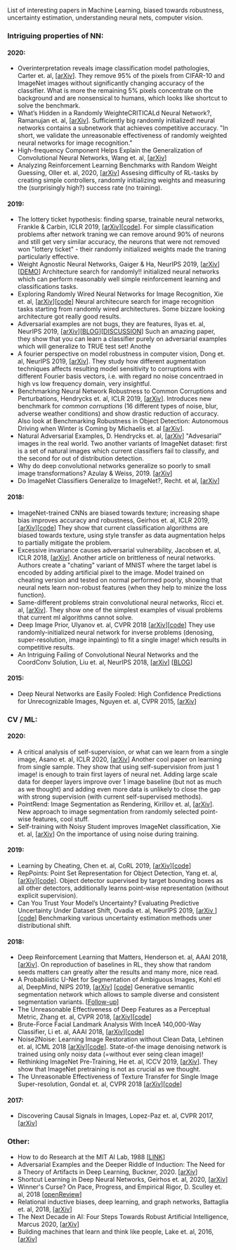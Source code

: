 List of interesting papers in Machine Learning, biased towards robustness, uncertainty estimation, understanding neural nets, computer vision.

### Intriguing properties of NN:

#### 2020:
- Overinterpretation reveals image classification model pathologies, Carter et. al, [[arXiv](https://arxiv.org/pdf/2003.08907.pdf)]. They remove 95% of the pixels from CIFAR-10 and ImageNet images without significantly changing accuracy of the classifier. What is more the remaining 5% pixels concentrate on the background and are nonsensical to humans, which looks like shortcut to solve the benchmark.
- What’s Hidden in a Randomly WeighteCRITICALd Neural Network?, Ramanujan et. al, [[arXiv](https://arxiv.org/pdf/1911.13299.pdf)]. Sufficiently big randomly initialized! neural networks contains a subnetwork that achieves competitive accuracy. "In short, we validate the unreasonable effectiveness of randomly weighted neural networks for image recognition."
- High-frequency Component Helps Explain the Generalization of Convolutional Neural Networks, Wang et. al, [[arXiv](https://arxiv.org/pdf/1905.13545.pdf)]
- Analyzing Reinforcement Learning Benchmarks with Random Weight Guessing, Oller et. al, 2020, [[arXiv](https://arxiv.org/pdf/2004.07707.pdf)] Assesing difficulty of RL-tasks by creating simple controllers, randomly initializing weights and measuring the (surprisingly high?) success rate (no training).

#### 2019:
- The lottery ticket hypothesis: finding sparse, trainable neural networks, Frankle & Carbin, ICLR 2019, [[arXiv](https://arxiv.org/pdf/1803.03635.pdf)][[code](https://github.com/google-research/lottery-ticket-hypothesis)]. For simple classification problems after network traning we can remove around 90% of neurons and still get very similar accuracy, the neurons that were not removed won "lottery ticket" - their randomly initialized weights made the traning particularly effective.
- Weight Agnostic Neural Networks, Gaiger & Ha, NeurIPS 2019, [[arXiv](https://arxiv.org/pdf/1906.04358.pdf)] [[DEMO](https://weightagnostic.github.io/)] Architecture search for randomly!! initialized neural networks which can perform reasonably well simple reinforcement learning and classifications tasks.
- Exploring Randomly Wired Neural Networks for Image Recognition, Xie et. al, [[arXiv](https://arxiv.org/pdf/1904.01569.pdf)][[code](https://github.com/seungwonpark/RandWireNN)] Neural architecure search for image recognition tasks starting from randomly wired architectures. Some bizzare looking architecture got really good results.
- Adversarial examples are not bugs, they are features, Ilyas et. al, NeurIPS 2019, [[arXiv](https://arxiv.org/pdf/1905.02175.pdf)][[BLOG](http://gradientscience.org/adv/)][[DISCUSSION](https://distill.pub/2019/advex-bugs-discussion/)] Such an amazing paper, they show that you can learn a classifier purely on adversarial examples which will generalize to TRUE test set! Anothe
- A fourier perspective on model robustness in computer vision, Dong et. al, NeurIPS 2019, [[arXiv](https://arxiv.org/pdf/1906.08988.pdf)]. They study how different augmentation techniques affects resulting model sensitivity to corruptions with different Fourier basis vectors, i.e. with regard no noise concentraed in high vs low frequency domain, very insightful.
- Benchmarking Neural Network Robustness to Common Corruptions and Perturbations, Hendrycks et. al, ICLR 2019, [[arXiv](https://arxiv.org/pdf/1903.12261.pdf)]. Introduces new benchmark for *common corruptions* (16 different types of noise, blur, adverse weather conditions) and show drastic reduction of accuracy. Also look at Benchmarking Robustness in Object Detection: Autonomous Driving when Winter is Coming by Michaelis et. al [[arXiv](https://arxiv.org/pdf/1907.07484.pdf)].
- Natural Adversarial Examples, D. Hendrycks et. al, [[arXiv](https://arxiv.org/pdf/1907.07174.pdf)] "Advesarial" images in the real world. Two another variants of ImageNet dataset: first is a set of natural images which current classifiers fail to classify, and the second for out of distribution detection.
- Why do deep convolutional networks generalize so poorly to small image transformations? Azulay & Weiss, 2019. [[arXiv](https://arxiv.org/pdf/1805.12177.pdf)] 
- Do ImageNet Classifiers Generalize to ImageNet?, Recht. et al, [[arXiv](https://arxiv.org/pdf/1902.10811.pdf)] 

#### 2018:
- ImageNet-trained CNNs are biased towards texture; increasing shape bias improves accuracy and robustness, Geirhos et. al, ICLR 2019, [[arXiv](https://arxiv.org/pdf/1811.12231.pdf)][[code](https://github.com/rgeirhos/texture-vs-shape)] They show that current classification algorithms are biased towards texture, using style transfer as data augmentation helps to partially mitigate the problem.
- Excessive invariance causes adversarial vulnerability, Jacobsen et. al, ICLR 2018, [[arXiv](https://arxiv.org/pdf/1811.00401.pdf)]. Another article on brittleness of neural networks. Authors create a "chating" variant of MNIST where the target label is encoded by adding artificial pixel to the image. Model trained on cheating version and tested on normal performed poorly, showing that neural nets learn non-robust features (when they help to minize the loss function). 
- Same-different problems strain convolutional neural networks, Ricci et. al,  [[arXiv](https://arxiv.org/pdf/1802.03390.pdf)]. They show one of the simplest examples of visual problems that current ml algorithms cannot solve.
- Deep Image Prior, Ulyanov et. al, CVPR 2018 [[arXiv](https://arxiv.org/pdf/1711.10925.pdf)][[code](https://github.com/DmitryUlyanov/deep-image-prior)] They use randomly-initialized neural network for inverse problems (denosing, super-resolution, image inpainting) to fit a single image! which results in competitive results.
- An Intriguing Failing of Convolutional Neural Networks and the CoordConv Solution, Liu et. al, NeurIPS 2018, [[arXiv](https://arxiv.org/abs/1807.03247)] [[BLOG](https://eng.uber.com/coordconv/)] 

#### 2015:
- Deep Neural Networks are Easily Fooled: High Confidence Predictions for Unrecognizable Images, Nguyen et. al, CVPR 2015, [[arXiv](https://www.cv-foundation.org/openaccess/content_cvpr_2015/papers/Nguyen_Deep_Neural_Networks_2015_CVPR_paper.pdf)]

### CV / ML:

#### 2020:
- A critical analysis of self-supervision, or what can we learn from a single image, Asano et. al, ICLR 2020, [[arXiv](https://arxiv.org/pdf/1904.13132.pdf)] Another cool paper on learning from single sample. They show that using self-supervision from just 1 image! is enough to train first layers of neural net. Adding large scale data for deeper layers improve over 1 image baseline (but not as much as we thought) and adding even more data is unlikely to close the gap with strong supervision (with current self-supervised methods). 
- PointRend: Image Segmentation as Rendering, Kirillov et. al, [[arXiv](https://arxiv.org/pdf/1912.08193v2.pdf)]. New approach to image segmentation from randomly selected point-wise features, cool stuff.
- Self-training with Noisy Student improves ImageNet classification, Xie et. al, [[arXiv](https://arxiv.org/pdf/1911.04252.pdf)] On the importance of using noise during training.

#### 2019:
- Learning by Cheating, Chen et. al, CoRL 2019, [[arXiv](https://arxiv.org/pdf/1912.12294.pdf)][[code](https://github.com/dianchen96/LearningByCheating)]
- RepPoints: Point Set Representation for Object Detection, Yang et. al, [[arXiv](https://arxiv.org/pdf/1904.11490.pdf)][[code](https://github.com/microsoft/RepPoints)]. Object detector supervised by target bounding boxes as all other detectors, additionally learns point-wise representation (without explicit supervision). 
- Can You Trust Your Model’s Uncertainty? Evaluating Predictive Uncertainty Under Dataset Shift, Ovadia et. al, NeurIPS 2019, [[arXiv ](https://arxiv.org/pdf/1906.02530.pdf)][[code](https://github.com/google-research/google-research/tree/master/uq_benchmark_2019)] Benchmarking various uncertainty estimation methods uner distributional shift.

#### 2018:
- Deep Reinforcement Learning that Matters, Henderson et. al, AAAI 2018, [[arXiv](https://arxiv.org/pdf/1709.06560.pdf)]. On reproduction of baselines in RL, they show that random seeds matters can greatly alter the results and many more, nice read.
- A Probabilistic U-Net for Segmentation of Ambiguous Images, Kohl etl al, DeepMind, NIPS 2019, [[arXiv](https://arxiv.org/pdf/1806.05034.pdf)] [[code](https://github.com/SimonKohl/probabilistic_unet)] Generative semantic segmentation network which allows to sample diverse and consistent segmentation variants. [[Follow-up](https://arxiv.org/pdf/1905.13077.pdf)] 
- The Unreasonable Effectiveness of Deep Features as a Perceptual Metric, Zhang et. al, CVPR 2018, [[arXiv](https://arxiv.org/pdf/1801.03924.pdf)][[code](https://github.com/richzhang/PerceptualSimilarity)]
- Brute-Force Facial Landmark Analysis With InceA 140,000-Way Classifier, Li et. al, AAAI 2018, [[arXiv](https://arxiv.org/pdf/1802.01777.pdf)][[code](https://github.com/mtli/BFFL)]
- Noise2Noise: Learning Image Restoration without Clean Data, Lehtinen et. al, ICML 2018 [[arXiv](https://arxiv.org/pdf/1803.04189.pdf)][[code](https://github.com/NVlabs/noise2noise)]. State-of-the image denoising network is trained using only noisy data (=without ever seing clean image)!
- Rethinking ImageNet Pre-Training, He et. al, ICCV 2019, [[arXiv](http://openaccess.thecvf.com/content_ICCV_2019/papers/He_Rethinking_ImageNet_Pre-Training_ICCV_2019_paper.pdf)]. They show that ImageNet pretraining is not as crucial as we thought.
- The Unreasonable Effectiveness of Texture Transfer for Single Image Super-resolution, Gondal et. al, CVPR 2018 [[arXiv](http://openaccess.thecvf.com/content_ECCVW_2018/papers/11133/Gondal_The_Unreasonable_Effectiveness_of_Texture_Transfer_for_Single_Image_Super-resolution_ECCVW_2018_paper.pdf)][[code](https://github.com/waleedgondal/Texture-based-Super-Resolution-Network)]

#### 2017:
- Discovering Causal Signals in Images, Lopez-Paz et. al, CVPR 2017, [[arXiv](http://openaccess.thecvf.com/content_cvpr_2017/papers/Lopez-Paz_Discovering_Causal_Signals_CVPR_2017_paper.pdf)]


### Other:
- How to do Research at the MIT AI Lab, 1988 [[LINK](https://dspace.mit.edu/bitstream/handle/1721.1/41487/AI_WP_316.pdf?sequence=4&isAllowed=y)]
- Adversarial Examples and the Deeper Riddle of Induction: The Need for a Theory of Artifacts in Deep Learning, Buckner, 2020. [[arXiv](https://arxiv.org/pdf/2003.11917.pdf)]
- Shortcut Learning in Deep Neural Networks, Geirhos et. al, 2020, [[arXiv](https://arxiv.org/pdf/2004.07780.pdf)]
- Winner's Curse? On Pace, Progress, and Empirical Rigor, D. Sculley et. al, 2018 [[openReview](https://openreview.net/pdf?id=rJWF0Fywf)]
- Relational inductive biases, deep learning, and graph networks, Battaglia et. al, 2018, [[arXiv](https://arxiv.org/pdf/1806.01261.pdf)]
- The Next Decade in AI: Four Steps Towards Robust Artificial Intelligence, Marcus 2020, [[arXiv](https://arxiv.org/pdf/2002.06177.pdf)]
- Building machines that learn and think like people, Lake et. al, 2016, [[arXiv](https://arxiv.org/pdf/1604.00289.pdf)]



